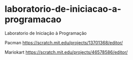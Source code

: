 # laboratorio-de-iniciacao-a-programacao
Laboratorio de Iniciação à Programação

Pacman
https://scratch.mit.edu/projects/13701368/editor/

Mariokart
https://scratch.mit.edu/projects/46578586/editor/
